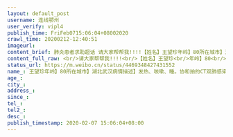 ```yaml
---
layout: default_post
username: 连线鄂州
user_verify: vipl4
publish_time: FriFeb0715:06:04+08002020
crawl_time: 20200212-12:40:51
imageurl: 
content_brief: 肺炎患者求助超话 请大家帮帮我!!!!【姓名】王望珍年岭】80所在城市】湖北武汉病情描述】发热、咳嗽、睡。协和拍的CT双肺感染，核酸阳性。从社区通知同意“住院”，两天了不但进不到住院处，还要80岁老人坐等排队从2月6号白天到现在为止，仍无结果，是考量病人病情，还是折磨老者病人?昨 ...全文
content_full_raw: <br/>请大家帮帮我!!!!<br/>【姓名】王望珍<br/>年岭】80<br/>所在城市】湖北武汉<br/>病情描述】发热、咳嗽、睡。协和拍的CT<br/>双肺感染，核酸阳性。<br/>从社区通知同意“住院”，两天了不但进不到住<br/>院处，还要80岁老人坐等排队从2月6号白天<br/>到现在为止，仍无结果，是考量病人病情，还<br/>是折磨老者病人?昨天社区通知我家人送我奶<br/>奶去武汉市第十ー医院(武汉市红十字会医<br/>院)，不让家属陪同。我奶奶一个人进去医院<br/>之后从下午2点等到今天现在仍然没有床位给<br/>她，她一个80岁的老人还在生病硬生生在医院<br/>板凳上坐了十几个小时，不让家属进去，不让<br/>老人出来，必须在里面坐着。换做年轻人都受<br/>不了，何况老人。希望大家帮帮我们<br/>联系人:吴嘉欣13554050402<br/>联系人:范迁迁18827406501
status_url: https://m.weibo.cn/status/4469348427431552
name_: 王望珍年岭】80所在城市】湖北武汉病情描述】发热、咳嗽、睡。协和拍的CT双肺感染，核酸阳性。从社区通知同意“住院”，两天了不但进不到住院处，还要80岁老人坐等排队从2月6号白天到现在为止，仍无结果，是考量病人病情，还是折磨老者病人?昨天社区通知我家人送我奶奶去武汉市第十ー医院(武汉市红十字会医院)，不让家属陪同。我奶奶一个人进去医院之后从下午2点等到今天现在仍然没有床位给她，她一个80岁的老人还在生病硬生生在医院板凳上坐了十几个小时，不让家属进去，不让老人出来，必须在里面坐着。换做年轻人都受不了，何况老人。希望大家帮帮我们联系人吴嘉欣13554050402联系人范迁迁18827406501
age_: 
city_: 
address_: 
since_: 
tel_: 
tel2_: 
desc_: 
publish_timestamp: 2020-02-07 15:06:04+08:00
---
```

